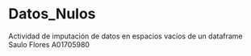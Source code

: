 # Datos_Nulos
Actividad de imputación de datos en espacios vacíos de un dataframe
Saulo Flores
A01705980

